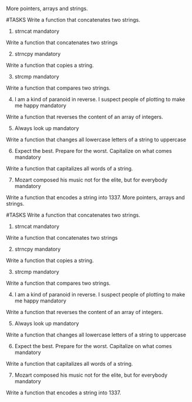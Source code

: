 More pointers, arrays and strings.

#TASKS
Write a function that concatenates two strings.

1. strncat
mandatory

Write a function that concatenates two strings

2. strncpy
mandatory

Write a function that copies a string.

3. strcmp
mandatory

Write a function that compares two strings.

4. I am a kind of paranoid in reverse. I suspect people of plotting to make me happy
mandatory

Write a function that reverses the content of an array of integers.

5. Always look up
mandatory

Write a function that changes all lowercase letters of a string to uppercase

6. Expect the best. Prepare for the worst. Capitalize on what comes
mandatory

Write a function that capitalizes all words of a string.

7. Mozart composed his music not for the elite, but for everybody
mandatory

Write a function that encodes a string into 1337.
More pointers, arrays and strings.

#TASKS
Write a function that concatenates two strings.

1. strncat
mandatory

Write a function that concatenates two strings

2. strncpy
mandatory

Write a function that copies a string.

3. strcmp
mandatory

Write a function that compares two strings.

4. I am a kind of paranoid in reverse. I suspect people of plotting to make me happy
mandatory

Write a function that reverses the content of an array of integers.

5. Always look up
mandatory

Write a function that changes all lowercase letters of a string to uppercase

6. Expect the best. Prepare for the worst. Capitalize on what comes
mandatory

Write a function that capitalizes all words of a string.

7. Mozart composed his music not for the elite, but for everybody
mandatory

Write a function that encodes a string into 1337.

